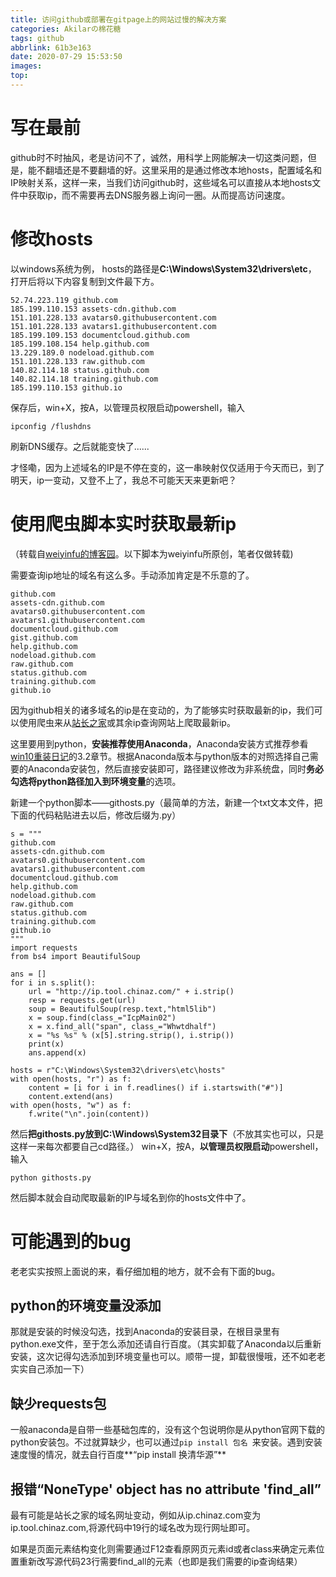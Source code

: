 ```yaml
---
title: 访问github或部署在gitpage上的网站过慢的解决方案
categories: Akilarの棉花糖
tags: github
abbrlink: 61b3e163
date: 2020-07-29 15:53:50
images:
top:
---
```

# 写在最前

github时不时抽风，老是访问不了，诚然，用科学上网能解决一切这类问题，但是，能不翻墙还是不要翻墙的好。这里采用的是通过修改本地hosts，配置域名和IP映射关系，这样一来，当我们访问github时，这些域名可以直接从本地hosts文件中获取ip，而不需要再去DNS服务器上询问一圈。从而提高访问速度。

# 修改hosts

以windows系统为例，
hosts的路径是**C:\Windows\System32\drivers\etc**，
打开后将以下内容复制到文件最下方。
```
52.74.223.119 github.com
185.199.110.153 assets-cdn.github.com
151.101.228.133 avatars0.githubusercontent.com
151.101.228.133 avatars1.githubusercontent.com
185.199.109.153 documentcloud.github.com
185.199.108.154 help.github.com
13.229.189.0 nodeload.github.com
151.101.228.133 raw.github.com
140.82.114.18 status.github.com
140.82.114.18 training.github.com
185.199.110.153 github.io
```
保存后，win+X，按A，以管理员权限启动powershell，输入
```
ipconfig /flushdns
```

刷新DNS缓存。之后就能变快了......
<div class="note info"><p>才怪嘞，因为上述域名的IP是不停在变的，这一串映射仅仅适用于今天而已，到了明天，ip一变动，又登不上了，我总不可能天天来更新吧？</p></div>

# 使用爬虫脚本实时获取最新ip
（转载自[weiyinfu的博客园](https://www.cnblogs.com/weiyinfu/p/6376420.html)。以下脚本为weiyinfu所原创，笔者仅做转载)

需要查询ip地址的域名有这么多。手动添加肯定是不乐意的了。
```
github.com
assets-cdn.github.com
avatars0.githubusercontent.com
avatars1.githubusercontent.com
documentcloud.github.com
gist.github.com
help.github.com
nodeload.github.com
raw.github.com
status.github.com
training.github.com
github.io
```

因为github相关的诸多域名的ip是在变动的，为了能够实时获取最新的ip，我们可以使用爬虫来从[站长之家](http://ip.chinaz.com/)或其余ip查询网站上爬取最新ip。

这里要用到python，**安装推荐使用Anaconda**，Anaconda安装方式推荐参看[win10重装日记](https://akilarlxh.github.io/post/29cf4234.html)的3.2章节。根据Anaconda版本与python版本的对照选择自己需要的Anaconda安装包，然后直接安装即可，路径建议修改为非系统盘，同时**务必勾选将python路径加入到环境变量**的选项。

新建一个python脚本——githosts.py（最简单的方法，新建一个txt文本文件，把下面的代码粘贴进去以后，修改后缀为.py）

```
s = """
github.com
assets-cdn.github.com
avatars0.githubusercontent.com
avatars1.githubusercontent.com
documentcloud.github.com
help.github.com
nodeload.github.com
raw.github.com
status.github.com
training.github.com
github.io
"""
import requests
from bs4 import BeautifulSoup

ans = []
for i in s.split():
    url = "http://ip.tool.chinaz.com/" + i.strip()
    resp = requests.get(url)
    soup = BeautifulSoup(resp.text,"html5lib")
    x = soup.find(class_="IcpMain02")
    x = x.find_all("span", class_="Whwtdhalf")
    x = "%s %s" % (x[5].string.strip(), i.strip())
    print(x)
    ans.append(x)

hosts = r"C:\Windows\System32\drivers\etc\hosts"
with open(hosts, "r") as f:
    content = [i for i in f.readlines() if i.startswith("#")]
    content.extend(ans)
with open(hosts, "w") as f:
    f.write("\n".join(content))
```
然后**把githosts.py放到C:\Windows\System32目录下**（不放其实也可以，只是这样一来每次都要自己cd路径。）
win+X，按A，**以管理员权限启动**powershell，输入
```
python githosts.py
```
然后脚本就会自动爬取最新的IP与域名到你的hosts文件中了。

# 可能遇到的bug
老老实实按照上面说的来，看仔细加粗的地方，就不会有下面的bug。
## python的环境变量没添加
那就是安装的时候没勾选，找到Anaconda的安装目录，在根目录里有python.exe文件，至于怎么添加还请自行百度。（其实卸载了Anaconda以后重新安装，这次记得勾选添加到环境变量也可以。顺带一提，卸载很慢哦，还不如老老实实自己添加一下）
## 缺少requests包
一般anaconda是自带一些基础包库的，没有这个包说明你是从python官网下载的python安装包。不过就算缺少，也可以通过`pip install 包名 `来安装。遇到安装速度慢的情况，就去自行百度**“pip install 换清华源”**

## 报错“NoneType' object has no attribute 'find_all”
最有可能是站长之家的域名网址变动，例如从ip.chinaz.com变为ip.tool.chinaz.com,将源代码中19行的域名改为现行网址即可。

如果是页面元素结构变化则需要通过F12查看原网页元素id或者class来确定元素位置重新改写源代码23行需要find_all的元素（也即是我们需要的ip查询结果）
